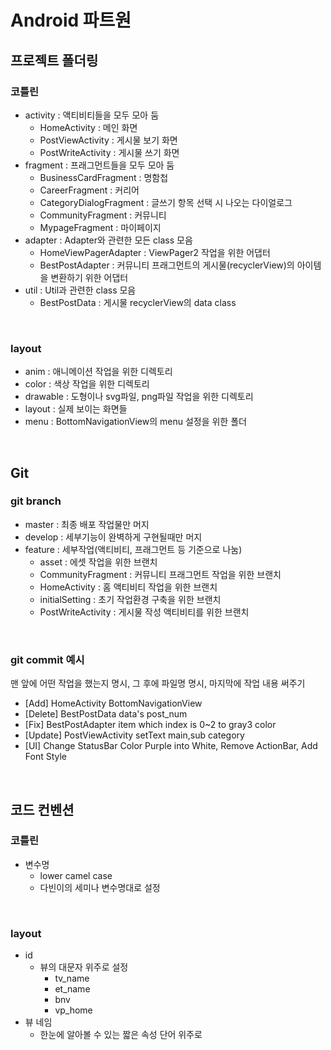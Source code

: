# Android 파트원 

## 프로젝트 폴더링
### 코틀린
- activity : 액티비티들을 모두 모아 둠
  - HomeActivity : 메인 화면
  - PostViewActivity : 게시물 보기 화면
  - PostWriteActivity : 게시물 쓰기 화면
- fragment : 프래그먼트들을 모두 모아 둠
  - BusinessCardFragment : 명함첩
  - CareerFragment : 커리어
  - CategoryDialogFragment : 글쓰기 항목 선택 시 나오는 다이얼로그
  - CommunityFragment : 커뮤니티
  - MypageFragment : 마이페이지
- adapter : Adapter와 관련한 모든 class 모음
  - HomeViewPagerAdapter : ViewPager2 작업을 위한 어댑터
  - BestPostAdapter : 커뮤니티 프래그먼트의 게시물(recyclerView)의 아이템을 변환하기 위한 어댑터
- util : Util과 관련한 class 모음
  - BestPostData : 게시물 recyclerView의 data class
</br>

### layout
- anim : 애니메이션 작업을 위한 디렉토리
- color : 색상 작업을 위한 디렉토리
- drawable : 도형이나 svg파일, png파일 작업을 위한 디렉토리
- layout : 실제 보이는 화면들
- menu : BottomNavigationView의 menu 설정을 위한 폴더
</br>

## Git
### git branch
- master : 최종 배포 작업물만 머지
- develop : 세부기능이 완벽하게 구현될때만 머지
- feature : 세부작업(액티비티, 프래그먼트 등 기준으로 나눔)
  - asset : 에셋 작업을 위한 브랜치
  - CommunityFragment : 커뮤니티 프래그먼트 작업을 위한 브랜치
  - HomeActivity : 홈 액티비티 작업을 위한 브랜치
  - initialSetting : 초기 작업환경 구축을 위한 브랜치
  - PostWriteActivity : 게시물 작성 액티비티를 위한 브랜치
</br>

### git commit 예시
맨 앞에 어떤 작업을 했는지 명시, 그 후에 파일명 명시, 마지막에 작업 내용 써주기
- [Add] HomeActivity BottomNavigationView
- [Delete] BestPostData data's post_num
- [Fix] BestPostAdapter item which index is 0~2 to gray3 color
- [Update] PostViewActivity setText main,sub category
- [UI] Change StatusBar Color Purple into White, Remove ActionBar, Add Font Style
</br>

## 코드 컨벤션
### 코틀린
- 변수명
  - lower camel case
  - 다빈이의 세미나 변수명대로 설정
</br>

### layout
- id
  - 뷰의 대문자 위주로 설정
    - tv_name
    - et_name
    - bnv
    - vp_home
- 뷰 네임
  - 한눈에 알아볼 수 있는 짧은 속성 단어 위주로 
